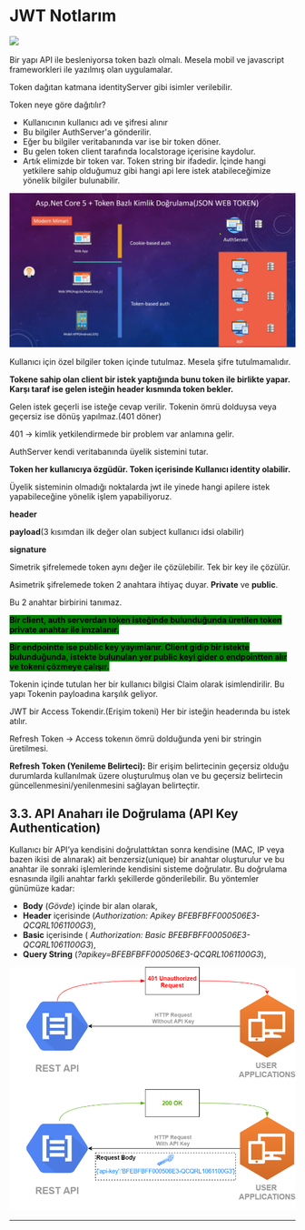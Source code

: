 # JWT Notlarım

![](../../.gitbook/assets/Screenshot\_1.png)

Bir yapı API ile besleniyorsa token bazlı olmalı. Mesela mobil ve javascript frameworkleri ile yazılmış olan uygulamalar.

Token dağıtan katmana identityServer gibi isimler verilebilir.

Token neye göre dağıtılır?

* Kullanıcının kullanıcı adı ve şifresi alınır
* Bu bilgiler AuthServer'a gönderilir.
* Eğer bu bilgiler veritabanında var ise bir token döner.
* Bu gelen token client tarafında localstorage içerisine kaydolur.
* Artık elimizde bir token var. Token string bir ifadedir. İçinde hangi yetkilere sahip olduğumuz gibi hangi api lere istek atabileceğimize yönelik bilgiler bulunabilir.



![](<../../.gitbook/assets/image (7).png>)

Kullanıcı için özel bilgiler token içinde tutulmaz. Mesela şifre tutulmamalıdır.

**Tokene sahip olan client bir istek yaptığında bunu token ile birlikte yapar. Karşı taraf ise gelen isteğin header kısmında token bekler.**

Gelen istek geçerli ise isteğe cevap verilir. Tokenin ömrü dolduysa veya geçersiz ise dönüş yapılmaz.(401 döner)

401 -> kimlik yetkilendirmede bir problem var anlamına gelir.

AuthServer kendi veritabanında üyelik sistemini tutar.&#x20;

**Token her kullanıcıya özgüdür. Token içerisinde Kullanıcı identity olabilir.**

Üyelik sisteminin olmadığı noktalarda jwt ile yinede hangi apilere istek yapabileceğine yönelik işlem yapabiliyoruz.

**header**

**payload**(3 kısımdan ilk değer olan subject kullanıcı idsi olabilir)

**signature**

Simetrik şifrelemede token aynı değer ile çözülebilir. Tek bir key ile çözülür.

Asimetrik şifrelemede token 2 anahtara ihtiyaç duyar. **Private** ve **public**.

Bu 2 anahtar birbirini tanımaz.

<mark style="background-color:green;">**Bir client, auth serverdan token isteğinde bulunduğunda üretilen token private anahtar ile imzalanır.**</mark>

<mark style="background-color:green;">**Bir endpointte ise public key yayımlanır. Client gidip bir istekte bulunduğunda, istekte bulunulan yer public keyi gider o endpointten alır ve tokeni çözmeye çalışır.**</mark>

Tokenin içinde tutulan her bir kullanıcı bilgisi Claim olarak isimlendirilir. Bu yapı Tokenin payloadına karşılık geliyor.

JWT bir Access Tokendir.(Erişim tokeni) Her bir isteğin headerında bu istek atılır.

Refresh Token -> Access tokenın ömrü dolduğunda yeni bir stringin üretilmesi.

**Refresh Token (Yenileme Belirteci):** Bir erişim belirtecinin geçersiz olduğu durumlarda kullanılmak üzere oluşturulmuş olan ve bu geçersiz belirtecin güncellenmesini/yenilenmesini sağlayan belirteçtir.

## 3.3. API Anaharı ile Doğrulama (API Key Authentication) <a href="#9860" id="9860"></a>

Kullanıcı bir API’ya kendisini doğrulattıktan sonra kendisine (MAC, IP veya bazen ikisi de alınarak) ait benzersiz(unique) bir anahtar oluşturulur ve bu anahtar ile sonraki işlemlerinde kendisini sisteme doğrulatır. Bu doğrulama esnasında ilgili anahtar farklı şekillerde gönderilebilir. Bu yöntemler günümüze kadar:

* **Body** (_Gövde_) içinde bir alan olarak,
* **Header** içerisinde (_Authorization: Apikey BFEBFBFF000506E3-QCQRL1061100G3_),
* **Basic** içerisinde ( _Authorization: Basic BFEBFBFF000506E3-QCQRL1061100G3_),
* **Query String** (_?apikey=BFEBFBFF000506E3-QCQRL1061100G3_),

![](<../../.gitbook/assets/image (6).png>)





****



